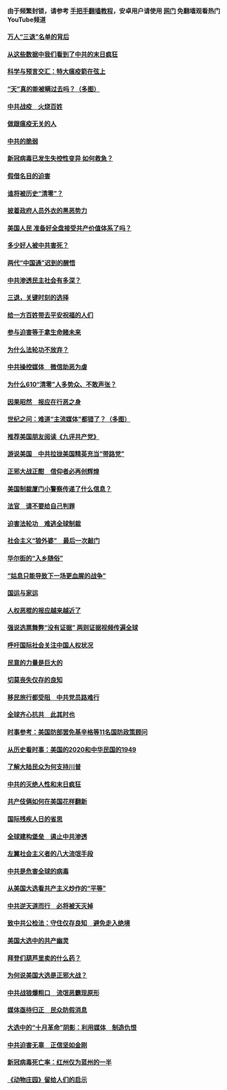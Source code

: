 #### 由于频繁封锁，请参考 [手把手翻墙教程](https://github.com/gfw-breaker/guides/wiki/)，安卓用户请使用 [网门](https://github.com/gfw-breaker/nogfw/blob/master/dl.md?t=01132300) 免翻墙观看热门YouTube频道 

#### [万人“三退”名单的背后](../pages/251/418505.md?t=01132300) 

#### [从这些数据中我们看到了中共的末日疯狂](../pages/251/418420.md?t=01132300) 

#### [科学与预言交汇：特大瘟疫箭在弦上](../pages/251/418266.md?t=01132300) 

#### [“天”真的能被瞒过去吗？（多图）](../pages/251/418308.md?t=01132300) 

#### [中共战疫　火烧百姓](../pages/251/418220.md?t=01132300) 

#### [做跟瘟疫无关的人](../pages/251/418171.md?t=01132300) 

#### [中共的脆弱](../pages/251/418196.md?t=01132300) 

#### [新冠病毒已发生失控性变异 如何救急？](../pages/251/418032.md?t=01132300) 

#### [假借名目的迫害](../pages/251/418055.md?t=01132300) 

#### [谁将被历史“清零”？](../pages/251/417485.md?t=01132300) 

#### [披着政府人员外衣的黑恶势力](../pages/251/417442.md?t=01132300) 

#### [美国人民 准备好全盘接受共产价值体系了吗？](../pages/251/417491.md?t=01132300) 

#### [多少好人被中共害死？](../pages/251/417144.md?t=01132300) 

#### [两代“中国通”迟到的醒悟](../pages/251/417064.md?t=01132300) 

#### [中共渗透民主社会有多深？](../pages/251/417063.md?t=01132300) 

#### [三退，关键时刻的选择](../pages/251/416969.md?t=01132300) 

#### [给一方百姓带去平安祝福的人们](../pages/251/416941.md?t=01132300) 

#### [参与迫害等于拿生命赌未来](../pages/251/416856.md?t=01132300) 

#### [为什么法轮功不放弃？](../pages/251/416864.md?t=01132300) 

#### [中共操控媒体　微信助恶为虐](../pages/251/416724.md?t=01132300) 

#### [为什么610“清零”人多势众、不敢声张？](../pages/251/416632.md?t=01132300) 

#### [因果昭然　报应在行恶之身](../pages/251/416582.md?t=01132300) 

#### [世纪之问：难道“主流媒体”都错了？（多图）](../pages/251/416571.md?t=01132300) 

#### [推荐美国朋友阅读《九评共产党》](../pages/251/416510.md?t=01132300) 

#### [游说美国　中共拉拢美国精英充当“带路党”](../pages/251/416529.md?t=01132300) 

#### [正邪大战正酣　信仰者必再创辉煌](../pages/251/416433.md?t=01132300) 

#### [美国制裁厦门小警察传递了什么信息？](../pages/251/416432.md?t=01132300) 

#### [法官　请不要给自己判罪](../pages/251/416379.md?t=01132300) 

#### [迫害法轮功　难逃全球制裁](../pages/251/416380.md?t=01132300) 

#### [社会主义“狼外婆”　最后一次敲门](../pages/251/416394.md?t=01132300) 

#### [华尔街的“入乡随俗”](../pages/251/416395.md?t=01132300) 

#### [“姑息只能导致下一场更血腥的战争”](../pages/251/416223.md?t=01132300) 

#### [国运与家运](../pages/251/416224.md?t=01132300) 

#### [人权恶棍的报应越来越近了](../pages/251/416276.md?t=01132300) 

#### [强说选票舞弊“没有证据” 两则证据视频传遍全球](../pages/251/416227.md?t=01132300) 

#### [呼吁国际社会关注中国人权状况](../pages/251/416135.md?t=01132300) 

#### [民意的力量是巨大的](../pages/251/416222.md?t=01132300) 

#### [切莫丧失仅存的良知](../pages/251/416134.md?t=01132300) 

#### [移民旅行都受阻　中共党员路难行](../pages/251/416033.md?t=01132300) 

#### [全球齐心抗共　此其时也](../pages/251/415989.md?t=01132300) 

#### [时事参考：美国防部罢免基辛格等11名国防政策顾问](../pages/251/415970.md?t=01132300) 

#### [从历史看时事：美国的2020和中华民国的1949](../pages/251/415949.md?t=01132300) 

#### [了解大陆民众为何支持川普](../pages/251/415950.md?t=01132300) 

#### [中共的灭绝人性和末日疯狂](../pages/251/415944.md?t=01132300) 

#### [共产伎俩如何在美国花样翻新](../pages/251/415908.md?t=01132300) 

#### [国际残疾人日的省思](../pages/251/415849.md?t=01132300) 

#### [全球建构堡垒　遏止中共渗透](../pages/251/415850.md?t=01132300) 

#### [左翼社会主义者的八大流氓手段](../pages/251/415802.md?t=01132300) 

#### [中共是危害全球的病毒](../pages/251/415569.md?t=01132300) 

#### [从美国大选看共产主义炒作的“平等”](../pages/251/415654.md?t=01132300) 

#### [中共逆天道而行　必将被天灭掉](../pages/251/415626.md?t=01132300) 

#### [致中共公检法：守住仅存良知　避免走入绝境](../pages/251/415627.md?t=01132300) 

#### [美国大选中的共产幽灵](../pages/251/415618.md?t=01132300) 

#### [拜登们葫芦里卖的什么药？](../pages/251/415531.md?t=01132300) 

#### [为何说美国大选是正邪大战？](../pages/251/415530.md?t=01132300) 

#### [中共战狼爆粗口　流氓恶霸现原形](../pages/251/415426.md?t=01132300) 

#### [媒体亟待归正　民众防假消息](../pages/251/415402.md?t=01132300) 

#### [大选中的“十月革命”阴影：利用媒体　制造仇恨](../pages/251/415334.md?t=01132300) 

#### [中共迫害无辜　正信坚如金刚](../pages/251/415307.md?t=01132300) 

#### [新冠病毒死亡率：红州仅为蓝州的一半](../pages/251/415164.md?t=01132300) 

#### [《动物庄园》留给人们的启示](../pages/251/415178.md?t=01132300) 

